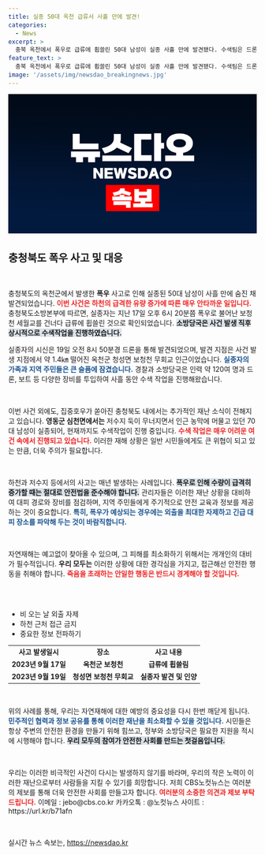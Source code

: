 ```yaml
---
title: 실종 50대 옥천 급류서 사흘 만에 발견!
categories:
  - News
excerpt: >
  충북 옥천에서 폭우로 급류에 휩쓸린 50대 남성이 실종 사흘 만에 발견됐다. 수색팀은 드론을 통해 시신을 인양하며, 집중호우 속 인명 피해가 계속되고 있다.
feature_text: >
  충북 옥천에서 폭우로 급류에 휩쓸린 50대 남성이 실종 사흘 만에 발견됐다. 수색팀은 드론을 통해 시신을 인양하며, 집중호우 속 인명 피해가 계속되고 있다.
image: '/assets/img/newsdao_breakingnews.jpg'
---
```


<p><img src="/assets/img/newsdao_breakingnews.jpg" alt="pcversion 속보" /></p>

<h2 data-ke-size="size26">충청북도 폭우 사고 및 대응</h2>

<p data-ke-size="size16">&nbsp;</p>

<p>충청북도의 옥천군에서 발생한 <b>폭우</b> 사고로 인해 실종된 50대 남성이 사흘 만에 숨진 채 발견되었습니다. <b><span style="color: #ee2323;">이번 사건은 하천의 급격한 유량 증가에 따른 매우 안타까운 일입니다.</span></b> 충청북도소방본부에 따르면, 실종자는 지난 17일 오후 6시 20분쯤 폭우로 불어난 보청천 세월교를 건너다 급류에 휩쓸린 것으로 확인되었습니다. <b><span style="background-color: #21538527;">소방당국은 사건 발생 직후 상시적으로 수색작업을 진행하였습니다.</span></b> </p>

<p>실종자의 시신은 19일 오전 8시 50분경 드론을 통해 발견되었으며, 발견 지점은 사건 발생 지점에서 약 1.4㎞ 떨어진 옥천군 청성면 보청천 무회교 인근이었습니다. <b><span style="color: #1a5490;">실종자의 가족과 지역 주민들은 큰 슬픔에 잠겼습니다.</span></b> 경찰과 소방당국은 인력 약 120여 명과 드론, 보트 등 다양한 장비를 투입하여 사흘 동안 수색 작업을 진행해왔습니다.</p>

<p data-ke-size="size16">&nbsp;</p>

<p>이번 사건 외에도, 집중호우가 쏟아진 충청북도 내에서는 추가적인 재난 소식이 전해지고 있습니다. <b>영동군 심천면에서는</b> 저수지 둑이 무너지면서 인근 농막에 머물고 있던 70대 남성이 실종되어, 현재까지도 수색작업이 진행 중입니다. <b><span style="color: #ee2323;">수색 작업은 매우 어려운 여건 속에서 진행되고 있습니다.</span></b> 이러한 재해 상황은 일반 시민들에게도 큰 위협이 되고 있는 만큼, 더욱 주의가 필요합니다.</p>

<p data-ke-size="size16">&nbsp;</p>

<p>하천과 저수지 등에서의 사고는 매년 발생하는 사례입니다. <b><span style="background-color: #21538527;">폭우로 인해 수량이 급격히 증가할 때는 절대로 안전법을 준수해야 합니다.</span></b> 관리자들은 이러한 재난 상황을 대비하여 대피 경로와 장비를 점검하며, 지역 주민들에게 주기적으로 안전 교육과 정보를 제공하는 것이 중요합니다. <b><span style="color: #1a5490;">특히, 폭우가 예상되는 경우에는 외출을 최대한 자제하고 긴급 대피 장소를 파악해 두는 것이 바람직합니다.</span></b></p>

<p data-ke-size="size16">&nbsp;</p>

<p>자연재해는 예고없이 찾아올 수 있으며, 그 피해를 최소화하기 위해서는 개개인의 대비가 필수적입니다. <b>우리 모두는</b> 이러한 상황에 대한 경각심을 가지고, 접근해선 안전한 행동을 취해야 합니다. <b><span style="color: #ee2323;">죽음을 초래하는 안일한 행동은 반드시 경계해야 할 것입니다.</span></b> </p>

<p><br><br></p>

<ul>
    <li>비 오는 날 외출 자제</li>
    <li>하천 근처 접근 금지</li>
    <li>중요한 정보 전파하기</li>
</ul>

<table style="width: 100%; border-collapse: collapse;">
    <tr>
        <td style="text-align: center; height: 17px;"><b>사고 발생일시</b></td>
        <td style="text-align: center; height: 17px;"><b>장소</b></td>
        <td style="text-align: center; height: 17px;"><b>사고 내용</b></td>
    </tr>
    <tr>
        <td style="text-align: center; height: 17px;"><b>2023년 9월 17일</b></td>
        <td style="text-align: center; height: 17px;"><b>옥천군 보청천</b></td>
        <td style="text-align: center; height: 17px;"><b>급류에 휩쓸림</b></td>
    </tr>
    <tr>
        <td style="text-align: center; height: 17px;"><b>2023년 9월 19일</b></td>
        <td style="text-align: center; height: 17px;"><b>청성면 보청천 무회교</b></td>
        <td style="text-align: center; height: 17px;"><b>실종자 발견 및 인양</b></td>
    </tr>
</table>

<p data-ke-size="size16">&nbsp;</p>

<p>위의 사례를 통해, 우리는 자연재해에 대한 예방의 중요성을 다시 한번 깨닫게 됩니다. <b><span style="color: #1a5490;">민주적인 협력과 정보 공유를 통해 이러한 재난을 최소화할 수 있을 것입니다.</span></b> 시민들은 항상 주변의 안전한 환경을 만들기 위해 힘쓰고, 정부와 소방당국은 필요한 지원을 적시에 시행해야 합니다. <b><span style="background-color: #21538527;">우리 모두의 참여가 안전한 사회를 만드는 첫걸음입니다.</span></b> </p>

<p data-ke-size="size16">&nbsp;</p>

<p>우리는 이러한 비극적인 사건이 다시는 발생하지 않기를 바라며, 우리의 작은 노력이 이러한 재난으로부터 사람들을 지킬 수 있기를 희망합니다. 저희 CBS노컷뉴스는 여러분의 제보를 통해 더욱 안전한 사회를 만들고자 합니다. <b><span style="color: #ee2323;">여러분의 소중한 의견과 제보 부탁드립니다.</span></b> 
이메일 : jebo@cbs.co.kr 카카오톡 : @노컷뉴스 사이트 : https://url.kr/b71afn</p>

<p data-ke-size="size16">&nbsp;</p>
실시간 뉴스 속보는, <a href="https://newsdao.kr" rel="dofollow">https://newsdao.kr</a>


